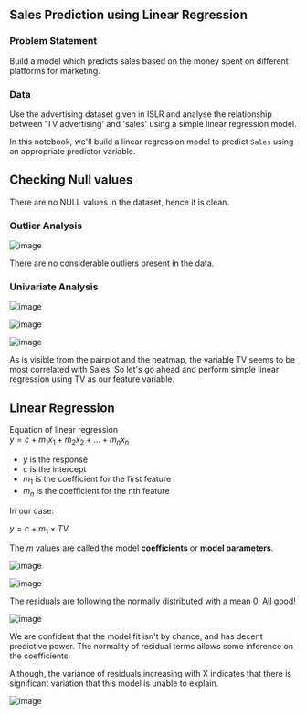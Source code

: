 ## Sales Prediction using Linear Regression

### Problem Statement

Build a model which predicts sales based on the money spent on different platforms for marketing.

### Data
Use the advertising dataset given in ISLR and analyse the relationship between 'TV advertising' and 'sales' using a simple linear regression model. 

In this notebook, we'll build a linear regression model to predict `Sales` using an appropriate predictor variable.

## Checking Null values
There are no NULL values in the dataset, hence it is clean.

### Outlier Analysis
![image](https://user-images.githubusercontent.com/22324848/188295143-34f654fc-ad7b-43f4-8a85-f6f78ed0d466.png)

There are no considerable outliers present in the data.

### Univariate Analysis

![image](https://user-images.githubusercontent.com/22324848/188295161-7afd6470-891b-450c-ad25-1ebc11c5ebda.png)

![image](https://user-images.githubusercontent.com/22324848/188295164-26241a82-1c86-43bc-9656-ad4a0c7f3dd3.png)

![image](https://user-images.githubusercontent.com/22324848/188295176-faa95e8a-4f13-49b5-8794-67c367f6e3ca.png)

As is visible from the pairplot and the heatmap, the variable TV seems to be most correlated with Sales. 
So let's go ahead and perform simple linear regression using TV as our feature variable.


## Linear Regression

Equation of linear regression<br>
$y = c + m_1x_1 + m_2x_2 + ... + m_nx_n$

-  $y$ is the response
-  $c$ is the intercept
-  $m_1$ is the coefficient for the first feature
-  $m_n$ is the coefficient for the nth feature<br>

In our case:

$y = c + m_1 \times TV$

The $m$ values are called the model **coefficients** or **model parameters**.


![image](https://user-images.githubusercontent.com/22324848/188295209-54e736ce-aae4-4957-8dce-77fc37a2e931.png)

![image](https://user-images.githubusercontent.com/22324848/188295228-f3336947-decc-4af8-a545-a111af23e007.png)

The residuals are following the normally distributed with a mean 0. All good!

![image](https://user-images.githubusercontent.com/22324848/188295237-397dfa13-e488-4bae-bf94-86f59ce9b152.png)

We are confident that the model fit isn't by chance, and has decent predictive power. The normality of residual terms allows some inference on the coefficients.

Although, the variance of residuals increasing with X indicates that there is significant variation that this model is unable to explain.


![image](https://user-images.githubusercontent.com/22324848/188295245-18630b05-ebce-4585-a4b0-8f94504bd2ce.png)
